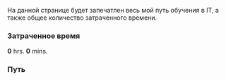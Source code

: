 На данной странице будет запечатлен весь мой путь обучения в IT, а также общее количество затраченного времени.

### Затраченное время
**0** hrs. **0** mins.

### Путь
